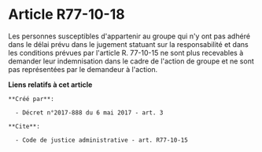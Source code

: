 # Article R77-10-18

Les personnes susceptibles d'appartenir au groupe qui n'y ont pas adhéré dans le délai prévu dans le jugement statuant sur la
responsabilité et dans les conditions prévues par l'article R. 77-10-15 ne sont plus recevables à demander leur indemnisation
dans le cadre de l'action de groupe et ne sont pas représentées par le demandeur à l'action.

**Liens relatifs à cet article**

	**Créé par**:

	  - Décret n°2017-888 du 6 mai 2017 - art. 3

	**Cite**:

	  - Code de justice administrative - art. R77-10-15
